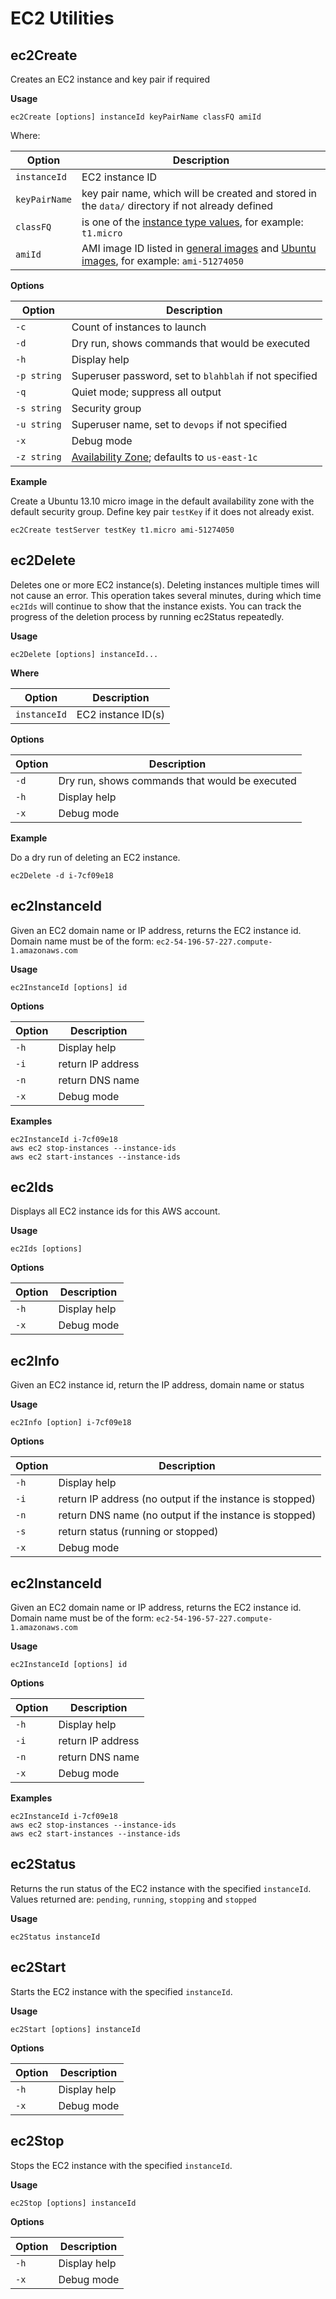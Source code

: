 # EC2 Utilities

## ec2Create
Creates an EC2 instance and key pair if required

**Usage**

    ec2Create [options] instanceId keyPairName classFQ amiId

Where:

| Option        | Description                                                                                                               |
| ------------- | ------------------------------------------------------------------------------------------------------------------------- |
| `instanceId`  | EC2 instance ID                                                                                                           |
| `keyPairName` | key pair name, which will be created and stored in the `data/` directory if not already defined                           |
| `classFQ`     | is one of the [instance type values](http://aws.amazon.com/ec2/instance-types/#instance-details), for example: `t1.micro` |
| `amiId`       | AMI image ID listed in [general images](https://aws.amazon.com/marketplace/ref=mkt_ste_amis_redirect?b_k=291) and [Ubuntu images](http://cloud-images.ubuntu.com/releases/13.10/release/), for example: `ami-51274050` |

**Options**

| Option       | Description                                                     |
| ------------ | --------------------------------------------------------------- |
| `-c`         | Count of instances to launch                                    |
| `-d`         | Dry run, shows commands that would be executed                  |
| `-h`         | Display help                                                    |
| `-p string`  | Superuser password, set to `blahblah` if not specified          |
| `-q`         | Quiet mode; suppress all output                                 |
| `-s string`  | Security group                                                  |
| `-u string`  | Superuser name, set to `devops` if not specified                |
| `-x`         | Debug mode                                                      |
| `-z string`  | [Availability Zone](http://docs.aws.amazon.com/AWSEC2/latest/UserGuide/using-regions-availability-zones.html); defaults to `us-east-1c` |

**Example**

Create a Ubuntu 13.10 micro image in the default availability zone with the default security group. 
Define key pair `testKey` if it does not already exist.

    ec2Create testServer testKey t1.micro ami-51274050

## ec2Delete
Deletes one or more EC2 instance(s).
Deleting instances multiple times will not cause an error.
This operation takes several minutes, during which time `ec2Ids` will continue to show that the instance exists.
You can track the progress of the deletion process by running ec2Status repeatedly.

**Usage**

    ec2Delete [options] instanceId...

**Where**

| Option        | Description                                                                                                               |
| ------------- | ------------------------------------------------------------------------------------------------------------------------- |
| `instanceId`  | EC2 instance ID(s)                                                                                                        |

**Options**

| Option       | Description                                                     |
| ------------ | --------------------------------------------------------------- |
| `-d`         | Dry run, shows commands that would be executed                  |
| `-h`         | Display help                                                    |
| `-x`         | Debug mode                                                      |

**Example**

Do a dry run of deleting an EC2 instance.

    ec2Delete -d i-7cf09e18

## ec2InstanceId
Given an EC2 domain name or IP address, returns the EC2 instance id.
Domain name must be of the form: `ec2-54-196-57-227.compute-1.amazonaws.com`

**Usage**

    ec2InstanceId [options] id

**Options**

| Option       | Description                                                     |
| ------------ | --------------------------------------------------------------- |
| `-h`         | Display help                                                    |
| `-i`         | return IP address                                               |
| `-n`         | return DNS name                                                 |
| `-x`         | Debug mode                                                      |

**Examples**

````
ec2InstanceId i-7cf09e18
aws ec2 stop-instances --instance-ids 
aws ec2 start-instances --instance-ids 
````

## ec2Ids
Displays all EC2 instance ids for this AWS account.

**Usage** 

    ec2Ids [options]

**Options**

| Option       | Description                                                     |
| ------------ | --------------------------------------------------------------- |
| `-h`         | Display help                                                    |
| `-x`         | Debug mode                                                      |

## ec2Info
Given an EC2 instance id, return the IP address, domain name or status

**Usage**

    ec2Info [option] i-7cf09e18

**Options**

| Option       | Description                                                     |
| ------------ | --------------------------------------------------------------- |
| `-h`         | Display help                                                    |
| `-i`         | return IP address (no output if the instance is stopped)        |
| `-n`         | return DNS name (no output if the instance is stopped)          |
| `-s`         | return status (running or stopped)                              |
| `-x`         | Debug mode                                                      |

## ec2InstanceId 
Given an EC2 domain name or IP address, returns the EC2 instance id.
Domain name must be of the form: `ec2-54-196-57-227.compute-1.amazonaws.com`

**Usage**

    ec2InstanceId [options] id

**Options**

| Option       | Description                                                     |
| ------------ | --------------------------------------------------------------- |
| `-h`         | Display help                                                    |
| `-i`         | return IP address                                               |
| `-n`         | return DNS name                                                 |
| `-x`         | Debug mode                                                      |

**Examples**

````
ec2InstanceId i-7cf09e18
aws ec2 stop-instances --instance-ids 
aws ec2 start-instances --instance-ids 
````

## ec2Status
Returns the run status of the EC2 instance with the specified `instanceId`.
Values returned are: `pending`, `running`, `stopping` and `stopped`

**Usage**

    ec2Status instanceId

## ec2Start
Starts the EC2 instance with the specified `instanceId`.

**Usage**

    ec2Start [options] instanceId

**Options**

| Option       | Description                                                     |
| ------------ | --------------------------------------------------------------- |
| `-h`         | Display help                                                    |
| `-x`         | Debug mode                                                      |

## ec2Stop
Stops the EC2 instance with the specified `instanceId`.

**Usage**

    ec2Stop [options] instanceId

**Options**

| Option       | Description                                                     |
| ------------ | --------------------------------------------------------------- |
| `-h`         | Display help                                                    |
| `-x`         | Debug mode                                                      |

